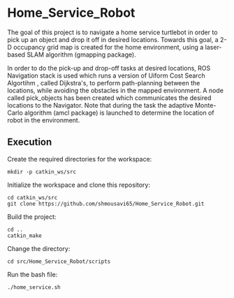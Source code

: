# Home_Service_Robot

The goal of this project is to navigate a home service turtlebot in order to pick up an object and drop it off in desired locations.
Towards this goal, a 2-D occupancy grid map is created for the home environment, using a laser-based SLAM algorithm (gmapping package).

In order to do the pick-up and drop-off tasks at desired locations, ROS Navigation stack is used which runs a version of Uiform Cost Search Algortihm , called Dijkstra's, to perform path-planning between the locations, while avoiding the obstacles in the mapped environment. A node called pick_objects has been created which communicates the desired locations to the Navigator. Note that during the task the adaptive Monte-Carlo algorithm (amcl package) is launched to determine the location of robot in the environment.


## Execution
Create the required directories for the workspace:
```
mkdir -p catkin_ws/src
```
Initialize the workspace and clone this repository:
```
cd catkin_ws/src
git clone https://github.com/shmousavi65/Home_Service_Robot.git
```
Build the project:
```
cd ..
catkin_make
```
Change the directory:
```
cd src/Home_Service_Robot/scripts
```
Run the bash file:
```
./home_service.sh
```
